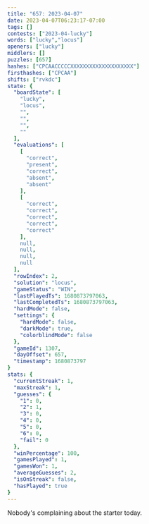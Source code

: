 ```yaml
---
title: "657: 2023-04-07"
date: 2023-04-07T06:23:17-07:00
tags: []
contests: ["2023-04-lucky"]
words: ["lucky","locus"]
openers: ["lucky"]
middlers: []
puzzles: [657]
hashes: ["CPCAACCCCCXXXXXXXXXXXXXXXXXXXX"]
firsthashes: ["CPCAA"]
shifts: ["rvkdc"]
state: {
  "boardState": [
    "lucky",
    "locus",
    "",
    "",
    "",
    ""
  ],
  "evaluations": [
    [
      "correct",
      "present",
      "correct",
      "absent",
      "absent"
    ],
    [
      "correct",
      "correct",
      "correct",
      "correct",
      "correct"
    ],
    null,
    null,
    null,
    null
  ],
  "rowIndex": 2,
  "solution": "locus",
  "gameStatus": "WIN",
  "lastPlayedTs": 1680873797063,
  "lastCompletedTs": 1680873797063,
  "hardMode": false,
  "settings": {
    "hardMode": false,
    "darkMode": true,
    "colorblindMode": false
  },
  "gameId": 1307,
  "dayOffset": 657,
  "timestamp": 1680873797
}
stats: {
  "currentStreak": 1,
  "maxStreak": 1,
  "guesses": {
    "1": 0,
    "2": 1,
    "3": 0,
    "4": 0,
    "5": 0,
    "6": 0,
    "fail": 0
  },
  "winPercentage": 100,
  "gamesPlayed": 1,
  "gamesWon": 1,
  "averageGuesses": 2,
  "isOnStreak": false,
  "hasPlayed": true
}
---
```

<!-- more -->
Nobody's complaining about the starter today.
